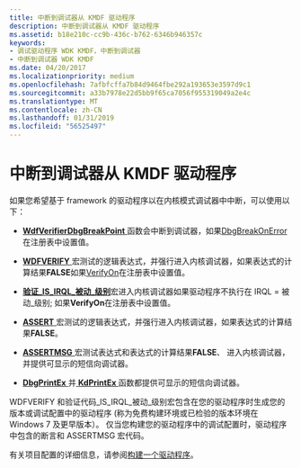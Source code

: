 ```yaml
---
title: 中断到调试器从 KMDF 驱动程序
description: 中断到调试器从 KMDF 驱动程序
ms.assetid: b18e210c-cc9b-436c-b762-6346b946357c
keywords:
- 调试驱动程序 WDK KMDF，中断到调试器
- 中断到调试器 WDK KMDF
ms.date: 04/20/2017
ms.localizationpriority: medium
ms.openlocfilehash: 7afbfcffa7b84d9464fbe292a193653e3597d9c1
ms.sourcegitcommit: a33b7978e22d5bb9f65ca7056f955319049a2e4c
ms.translationtype: MT
ms.contentlocale: zh-CN
ms.lasthandoff: 01/31/2019
ms.locfileid: "56525497"
---
```

# <a name="breaking-into-a-debugger-from-kmdf-drivers"></a>中断到调试器从 KMDF 驱动程序


如果您希望基于 framework 的驱动程序以在内核模式调试器中中断，可以使用以下：

-   [ **WdfVerifierDbgBreakPoint** ](https://msdn.microsoft.com/library/windows/hardware/ff551164)函数会中断到调试器，如果[DbgBreakOnError](registry-values-for-debugging-kmdf-drivers.md)在注册表中设置值。

-   [ **WDFVERIFY** ](https://msdn.microsoft.com/library/windows/hardware/ff551167)宏测试的逻辑表达式，并强行进入内核调试器，如果表达式的计算结果**FALSE**如果[VerifyOn](registry-values-for-debugging-kmdf-drivers.md)在注册表中设置值。

-   [**验证\_IS\_IRQL\_被动\_级别**](https://msdn.microsoft.com/library/windows/hardware/ff545588)宏进入内核调试器如果驱动程序不执行在 IRQL = 被动\_级别; 如果**VerifyOn**在注册表中设置值。

-   [ **ASSERT** ](https://msdn.microsoft.com/library/windows/hardware/ff542107)宏测试的逻辑表达式，并强行进入内核调试器，如果表达式的计算结果**FALSE**。

-   [ **ASSERTMSG** ](https://msdn.microsoft.com/library/windows/hardware/ff542113)宏测试表达式和表达式的计算结果**FALSE**、 进入内核调试器，并提供可显示的短信向调试器。

-   [ **DbgPrintEx** ](https://msdn.microsoft.com/library/windows/hardware/ff543634)并[ **KdPrintEx** ](https://msdn.microsoft.com/library/windows/hardware/ff548100)函数都提供可显示的短信向调试器。

WDFVERIFY 和验证代码\_IS\_IRQL\_被动\_级别宏包含在您的驱动程序时生成您的版本或调试配置中的驱动程序 (称为免费构建环境或已检验的版本环境在 Windows 7 及更早版本）。 仅当您构建您的驱动程序中的调试配置时，驱动程序中包含的断言和 ASSERTMSG 宏代码。

有关项目配置的详细信息，请参阅[构建一个驱动程序](https://msdn.microsoft.com/windows-drivers/develop/building_a_driver)。

 

 





